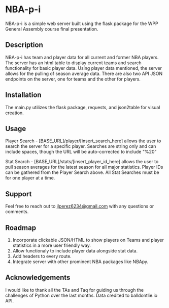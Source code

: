 # NBA-p-i
NBA-p-i is a simple web server built using the flask package for the WPP General Assembly course final presentation.

## Description
NBA-p-i has team and player data for all current and former NBA players. The server has an html table to display current teams and search functionality for basic player data. Using player data mentioned, the server allows for the pulling of season average data. There are also two API JSON endpoints on the server, one for teams and the other for players.

## Installation
The main.py utilizes the flask package, requests, and json2table for visual creation. 

## Usage
Player Search - [BASE_URL]/player/[insert_search_here] allows the user to search the server for a specific player. Searches are string only and can include spaces, though the URL will be auto-corrected to include "%20"

Stat Search - [BASE_URL]/stats/[insert_player_id_here] allows the user to pull season averages for the latest season for all major statistics. Player IDs can be gathered from the Player Search above. All Stat Searches must be for one player at a time.

## Support
Feel free to reach out to jlperez6234@gmail.com with any questions or comments.

## Roadmap
1. Incorporate clickable JSON/HTML to show players on Teams and player statistics in a more user friendly way.
2. Allow functionaly to include player data alongside stat data.
3. Add headers to every route. 
4. Integrate server with other prominent NBA packages like NBApy.

## Acknowledgements
I would like to thank all the TAs and Taq for guiding us through the challenges of Python over the last months. Data credited to balldontlie.io API.


